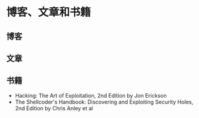 # 博客、文章和书籍

## 博客

## 文章

## 书籍
- Hacking: The Art of Exploitation, 2nd Edition by Jon Erickson
- The Shellcoder's Handbook: Discovering and Exploiting
Security Holes, 2nd Edition by Chris Anley et al
